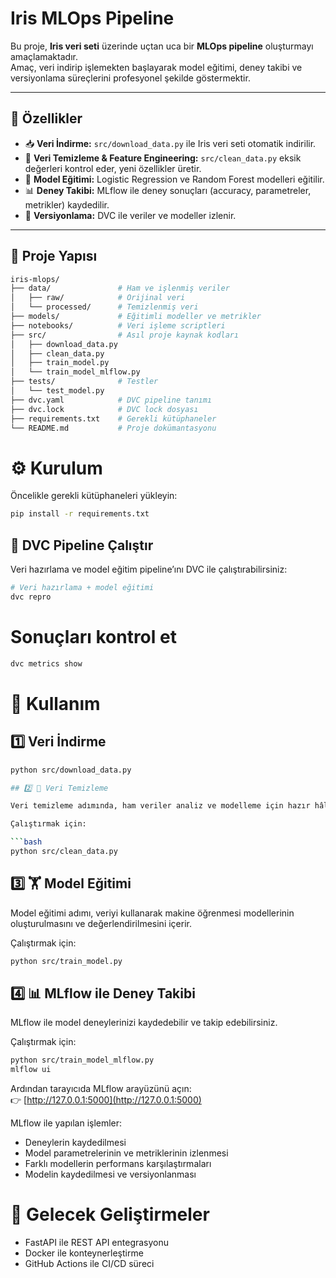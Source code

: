#  Iris MLOps Pipeline  

Bu proje, **Iris veri seti** üzerinde uçtan uca bir **MLOps pipeline** oluşturmayı amaçlamaktadır.  
Amaç, veri indirip işlemekten başlayarak model eğitimi, deney takibi ve versiyonlama süreçlerini profesyonel şekilde göstermektir.  

---

## 🚀 Özellikler
- 📥 **Veri İndirme:** `src/download_data.py` ile Iris veri seti otomatik indirilir.  
- 🧹 **Veri Temizleme & Feature Engineering:** `src/clean_data.py` eksik değerleri kontrol eder, yeni özellikler üretir.  
- 🤖 **Model Eğitimi:** Logistic Regression ve Random Forest modelleri eğitilir.  
- 📊 **Deney Takibi:** MLflow ile deney sonuçları (accuracy, parametreler, metrikler) kaydedilir.  
- 📂 **Versiyonlama:** DVC ile veriler ve modeller izlenir.  

---

## 📁 Proje Yapısı
```bash
iris-mlops/
├── data/               # Ham ve işlenmiş veriler
│   ├── raw/            # Orijinal veri
│   └── processed/      # Temizlenmiş veri
├── models/             # Eğitimli modeller ve metrikler
├── notebooks/          # Veri işleme scriptleri
├── src/                # Asıl proje kaynak kodları
│   ├── download_data.py
│   ├── clean_data.py
│   ├── train_model.py
│   └── train_model_mlflow.py
├── tests/              # Testler
│   └── test_model.py
├── dvc.yaml            # DVC pipeline tanımı
├── dvc.lock            # DVC lock dosyası
├── requirements.txt    # Gerekli kütüphaneler
└── README.md           # Proje dokümantasyonu
```

# ⚙️ Kurulum

Öncelikle gerekli kütüphaneleri yükleyin:

```bash
pip install -r requirements.txt
```
## 🔄 DVC Pipeline Çalıştır

Veri hazırlama ve model eğitim pipeline’ını DVC ile çalıştırabilirsiniz:

```bash
# Veri hazırlama + model eğitimi
dvc repro
```
# Sonuçları kontrol et
```bash
dvc metrics show
```
# 🧪 Kullanım

## 1️⃣ Veri İndirme
```bash
python src/download_data.py

## 2️⃣ 🧹 Veri Temizleme

Veri temizleme adımında, ham veriler analiz ve modelleme için hazır hâle getirilir.  

Çalıştırmak için:

```bash
python src/clean_data.py
```
## 3️⃣ 🏋️ Model Eğitimi

Model eğitimi adımı, veriyi kullanarak makine öğrenmesi modellerinin oluşturulmasını ve değerlendirilmesini içerir.  

Çalıştırmak için:

```bash
python src/train_model.py
```
## 4️⃣ 📊 MLflow ile Deney Takibi

MLflow ile model deneylerinizi kaydedebilir ve takip edebilirsiniz.  

Çalıştırmak için:

```bash
python src/train_model_mlflow.py
mlflow ui
```
Ardından tarayıcıda MLflow arayüzünü açın:  
👉 [http://127.0.0.1:5000](http://127.0.0.1:5000)

MLflow ile yapılan işlemler:  

- Deneylerin kaydedilmesi  
- Model parametrelerinin ve metriklerinin izlenmesi  
- Farklı modellerin performans karşılaştırmaları  
- Modelin kaydedilmesi ve versiyonlanması

# 🚀 Gelecek Geliştirmeler

- FastAPI ile REST API entegrasyonu  
- Docker ile konteynerleştirme  
- GitHub Actions ile CI/CD süreci

